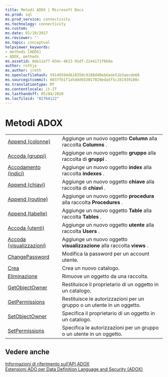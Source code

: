 ```yaml
---
title: Metodi ADOX | Microsoft Docs
ms.prod: sql
ms.prod_service: connectivity
ms.technology: connectivity
ms.custom: ''
ms.date: 01/19/2017
ms.reviewer: ''
ms.topic: conceptual
helpviewer_keywords:
- methods [ADOX]
- ADOX, methods
ms.assetid: 8de11ef7-034c-4613-91df-2244171f0b9a
author: rothja
ms.author: jroth
ms.openlocfilehash: 59149594d618350c9188d40eb6ade51b3aecde68
ms.sourcegitcommit: 6037fb1f1a5ddd933017029eda5f5c281939100c
ms.translationtype: MT
ms.contentlocale: it-IT
ms.lasthandoff: 05/04/2020
ms.locfileid: "82764122"
---
```

# <a name="adox-methods"></a>Metodi ADOX

|||  
|-|-|  
|[Append (colonne)](../../../ado/reference/adox-api/append-method-adox-columns.md)|Aggiunge un nuovo oggetto **Column** alla raccolta **Columns** .|  
|[Accoda (gruppi)](../../../ado/reference/adox-api/append-method-adox-groups.md)|Aggiunge un nuovo oggetto **gruppo** alla raccolta di **gruppi** .|  
|[Accodamento (indici)](../../../ado/reference/adox-api/append-method-adox-indexes.md)|Aggiunge un nuovo oggetto **index** alla raccolta **indexes** .|  
|[Append (chiavi)](../../../ado/reference/adox-api/append-method-adox-keys.md)|Aggiunge un nuovo oggetto **chiave** alla raccolta di **chiavi** .|  
|[Append (routine)](../../../ado/reference/adox-api/append-method-adox-procedures.md)|Aggiunge un nuovo oggetto **procedura** alla raccolta **Procedures** .|  
|[Append (tabelle)](../../../ado/reference/adox-api/append-method-adox-tables.md)|Aggiunge un nuovo oggetto **Table** alla raccolta **Tables** .|  
|[Accoda (utenti)](../../../ado/reference/adox-api/append-method-adox-users.md)|Aggiunge un nuovo oggetto **utente** alla raccolta **Users** .|  
|[Accoda (visualizzazioni)](../../../ado/reference/adox-api/append-method-adox-views.md)|Aggiunge un nuovo oggetto **visualizzazione** alla raccolta **views** .|  
|[ChangePassword](../../../ado/reference/adox-api/changepassword-method-adox.md)|Modifica la password per un account utente.|  
|[Crea](../../../ado/reference/adox-api/create-method-adox.md)|Crea un nuovo catalogo.|  
|[Eliminazione](../../../ado/reference/adox-api/delete-method-adox-collections.md)|Rimuove un oggetto da una raccolta.|  
|[GetObjectOwner](../../../ado/reference/adox-api/getobjectowner-method-adox.md)|Restituisce il proprietario di un oggetto in un catalogo.|  
|[GetPermissions](../../../ado/reference/adox-api/getpermissions-method-adox.md)|Restituisce le autorizzazioni per un gruppo o un utente in un oggetto.|  
|[SetObjectOwner](../../../ado/reference/adox-api/setobjectowner-method.md)|Specifica il proprietario di un oggetto in un catalogo.|  
|[SetPermissions](../../../ado/reference/adox-api/setpermissions-method-adox.md)|Specifica le autorizzazioni per un gruppo o un utente in un oggetto.|  
  
## <a name="see-also"></a>Vedere anche  
 [Informazioni di riferimento sull'API ADOX](../../../ado/reference/adox-api/adox-api-reference.md)   
 [Estensioni ADO per Data Definition Language and Security (ADOX)](../../../ado/guide/extensions/ado-extensions-for-data-definition-language-and-security-adox.md)
